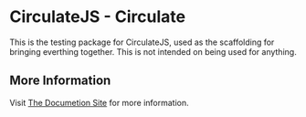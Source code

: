 # CirculateJS - Circulate

This is the testing package for CirculateJS, used as the scaffolding for bringing everthing together.  This is not intended on being used for anything.

## More Information

Visit [The Documetion Site](https://circulatejs.dev/) for more information.
